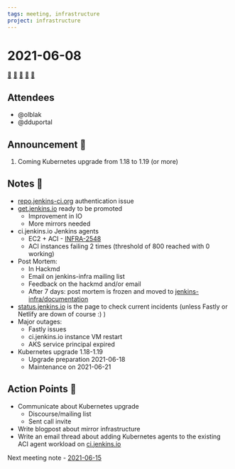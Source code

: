```yaml
---
tags: meeting, infrastructure
project: infrastructure
---
```

<!-- markdownlint-disable MD026-->

# 2021-06-08

[:movie_camera:](https://zoom.us/j/92454301214?pwd=aEVoUi9EanpaakN3L1ZxRlpDQk5Ddz09)
[:calendar:](https://jenkins.io/event-calendar/)
[:speech_balloon:](https://jenkins.io/chat/#jenkins-infra)
[:email:](https://groups.google.com/g/jenkins-infra)
[:pencil:](https://hackmd.io/poVPsJ2NS4ONW46qvz1Pbw)

## Attendees

* @olblak
* @dduportal

## Announcement :loudspeaker:

1. Coming Kubernetes upgrade from 1.18 to 1.19 (or more)

## Notes :book:

* [repo.jenkins-ci.org](https://repo.jenkins-ci.org) authentication issue
* [get.jenkins.io](https://get.jenkins.io) ready to be promoted
  * Improvement in IO
  * More mirrors needed
* ci.jenkins.io Jenkins agents
  * EC2 + ACI - [INFRA-2548](https://issues.jenkins.io/browse/INFRA-2548)
  * ACI instances failing 2 times (threshold of 800 reached with 0 working)
* Post Mortem:
  * In Hackmd
  * Email on jenkins-infra mailing list
  * Feedback on the hackmd and/or email
  * After 7 days: post mortem is frozen and moved to [jenkins-infra/documentation](https://github.com/jenkins-infra/documentation/tree/main/postmortem/)
* [status.jenkins.io](https://status.jenkins.io) is the page to check current incidents (unless Fastly or Netlify are down of course :) ) 
* Major outages:
  * Fastly issues
  * ci.jenkins.io instance VM restart
  * AKS service principal expired
* Kubernetes upgrade 1.18-1.19
  * Upgrade preparation 2021-06-18
  * Maintenance on 2021-06-21

## Action Points :muscle:

* Communicate about Kubernetes upgrade
  * Discourse/mailing list
  * Sent call invite
* Write blogpost about mirror infrastructure
* Write an email thread about adding Kubernetes agents to the existing ACI agent workload on [ci.jenkins.io](https://ci.jenkins.io)

Next meeting note - [2021-06-15](https://hackmd.io/_VvQH3v6S1ipyg6bDt46aw)
